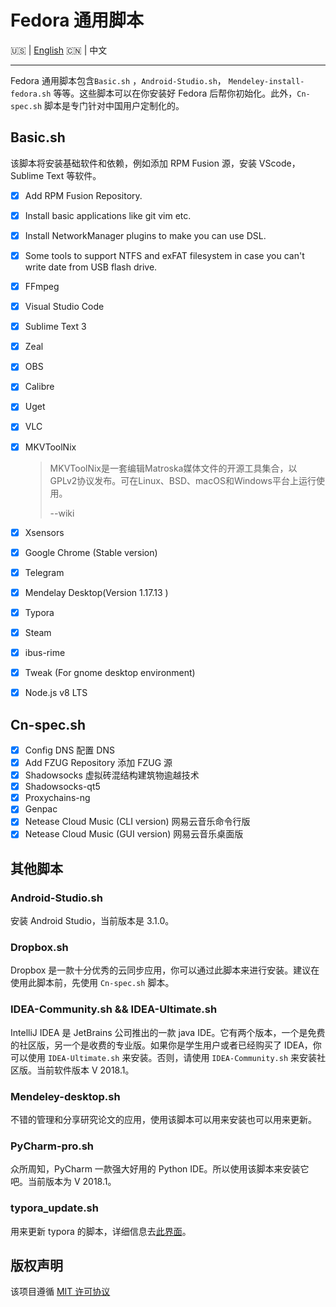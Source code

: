 # Fedora 通用脚本

:us: | [English](https://github.com/Triple-R/FCS/blob/master/README.md) :cn: | 中文
***

Fedora 通用脚本包含`Basic.sh` ，`Android-Studio.sh`， `Mendeley-install-fedora.sh` 等等。这些脚本可以在你安装好 Fedora 后帮你初始化。此外，`Cn-spec.sh` 脚本是专门针对中国用户定制化的。

## Basic.sh

该脚本将安装基础软件和依赖，例如添加 RPM Fusion 源，安装 VScode，Sublime Text 等软件。

- [x] Add RPM Fusion Repository.

- [x] Install basic applications like git vim etc.

- [x] Install NetworkManager plugins to make you can use DSL.

- [x] Some tools to support NTFS and exFAT filesystem in case you can't write date from USB flash drive.

- [x] FFmpeg
- [x] Visual Studio Code

- [x] Sublime Text 3

- [x] Zeal

- [x] OBS

- [x] Calibre

- [x] Uget

- [x] VLC
- [x] MKVToolNix

  > MKVToolNix是一套编辑Matroska媒体文件的开源工具集合，以 GPLv2协议发布。可在Linux、BSD、macOS和Windows平台上运行使用。
  >
  > --wiki
- [x] Xsensors

- [x] Google Chrome (Stable version)

- [x] Telegram

- [x] Mendelay Desktop(Version 1.17.13 )

- [x] Typora

- [x] Steam

- [x] ibus-rime 


- [x] Tweak (For gnome desktop environment)

- [x] Node.js v8 LTS

## Cn-spec.sh

- [x] Config DNS  配置 DNS
- [x] Add FZUG Repository 添加 FZUG 源
- [x] Shadowsocks  虚拟砖混结构建筑物逾越技术
- [x] Shadowsocks-qt5
- [x] Proxychains-ng 
- [x] Genpac
- [x] Netease Cloud Music (CLI version)  网易云音乐命令行版
- [x] Netease Cloud Music (GUI version) 网易云音乐桌面版

## 其他脚本

### Android-Studio.sh

安装 Android Studio，当前版本是 3.1.0。

### Dropbox.sh

Dropbox 是一款十分优秀的云同步应用，你可以通过此脚本来进行安装。建议在使用此脚本前，先使用 `Cn-spec.sh` 脚本。

### IDEA-Community.sh && IDEA-Ultimate.sh

IntelliJ IDEA 是 JetBrains 公司推出的一款 java IDE。它有两个版本，一个是免费的社区版，另一个是收费的专业版。如果你是学生用户或者已经购买了 IDEA，你可以使用 `IDEA-Ultimate.sh` 来安装。否则，请使用 `IDEA-Community.sh` 来安装社区版。当前软件版本 V 2018.1。

### Mendeley-desktop.sh

不错的管理和分享研究论文的应用，使用该脚本可以用来安装也可以用来更新。

### PyCharm-pro.sh 

众所周知，PyCharm 一款强大好用的 Python IDE。所以使用该脚本来安装它吧。当前版本为 V 2018.1。

### typora_update.sh

用来更新 typora 的脚本，详细信息去[此界面](https://github.com/Triple-R/typora-update)。


## 版权声明

该项目遵循 [MIT 许可协议](https://github.com/Triple-R/FCS/blob/master/LICENSE)

